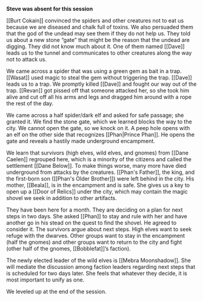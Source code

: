 **Steve was absent for this session**

[[Burt Cokain]] convinced the spiders and other creatures not to eat us because we are diseased and chalk full of toxins. We also persuaded them that the god of the undead may see them if they do not help us. They told us about a new stone “gate” that might be the reason that the undead are digging. They did not know much about it. One of them named [[Dave]] leads us to the tunnel and communicates to other creatures along the way not to attack us.

We came across a spider that was using a green gem as bait in a trap. [[Wasat]] used magic to steal the gem without triggering the trap. [[Dave]] leads us to a trap. We promptly killed [[Dave]] and fought our way out of the trap. [[Revan]] got pissed off that someone attacked her, so she took him alive and cut off all his arms and legs and dragged him around with a rope the rest of the day.

We came across a half spider/dark elf and asked for safe passage; she granted it. We find the stone gate, which we learned blocks the way to the city. We cannot open the gate, so we knock on it. A peep hole opens with an elf on the other side that recognizes [[Phan|Prince Phan]]. He opens the gate and reveals a hastily made underground encampment.

We learn that survivors (high elves, wild elves, and gnomes) from [[Dane Caelen]] regrouped here, which is a minority of the citizens and called the settlement [[Dane Below]]. To make things worse, many more have died underground from attacks by the creatures. [[Phan's Father]], the king, and the first-born son ([[Phan's Older Brother]]) were left behind in the city. His mother, [[Beala]], is in the encampment and is safe. She gives us a key to open up a [[Door of Relics]] under the city, which may contain the magic shovel we seek in addition to other artifacts.  

They have been here for a month. They are deciding on a plan for next steps in two days. She asked [[Phan]] to stay and rule with her and have another go in his stead on the quest to find the shovel. He agreed to consider it. The survivors argue about next steps. High elves want to seek refuge with the dwarves. Other groups want to stay in the encampment (half the gnomes) and other groups want to return to the city and fight (other half of the gnomes, [[Bobblefat]]’s faction).

The newly elected leader of the wild elves is [[Mebra Moonshadow]]. She will mediate the discussion among faction leaders regarding next steps that is scheduled for two days later. She feels that whatever they decide, it is most important to unify as one.

We leveled up at the end of the session.
